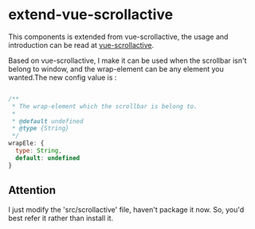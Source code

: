 # extend-vue-scrollactive

This components is extended from vue-scrollactive, the usage and introduction can be read at [vue-scrollactive](https://github.com/eddiemf/vue-scrollactive).

Based on vue-scrollactive, I make it can be used when the scrollbar isn't belong to window, and the wrap-element can be any element you wanted.The new config value is :

```js

/**
 * The wrap-element which the scrollbar is belong to.
 *
 * @default undefined
 * @type {String}
 */
wrapEle: {
  type: String,
  default: undefined
}

```

## Attention

I just modify the 'src/scrollactive' file, haven't package it now. So, you'd best refer it rather than install it.

